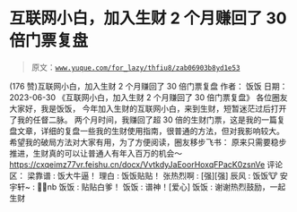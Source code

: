 # 互联网小白，加入生财 2 个月赚回了 30 倍门票复盘

> 原文：[`www.yuque.com/for_lazy/thfiu8/zab06903b8yd1e53`](https://www.yuque.com/for_lazy/thfiu8/zab06903b8yd1e53)

<ne-h2 id="cd3877cf" data-lake-id="cd3877cf"><ne-heading-ext><ne-heading-anchor></ne-heading-anchor><ne-heading-fold></ne-heading-fold></ne-heading-ext><ne-heading-content><ne-text id="ucc7f9f7a">(176 赞)互联网小白，加入生财 2 个月赚回了 30 倍门票复盘</ne-text></ne-heading-content></ne-h2> <ne-p id="u43e45550" data-lake-id="u43e45550"><ne-text id="u66d2e01c">作者： 饭饭</ne-text></ne-p> <ne-p id="ua46fd1d1" data-lake-id="ua46fd1d1"><ne-text id="u83a1b268">日期：2023-06-30</ne-text></ne-p> <ne-p id="u0b6e4515" data-lake-id="u0b6e4515"><ne-text id="u73bf2958">《互联网小白，加入生财 2 个月赚回了 30 倍门票复盘》</ne-text></ne-p> <ne-p id="uc83ca6a1" data-lake-id="uc83ca6a1"><ne-text id="u0175a344">各位圈友大家好，我是饭饭，</ne-text></ne-p> <ne-p id="u1bd2588a" data-lake-id="u1bd2588a"><ne-text id="ub18b9aa8">今年加入生财的互联网小白，来到生财，短暂迷茫过后打开了我的任督二脉。</ne-text></ne-p> <ne-p id="ue24debd0" data-lake-id="ue24debd0"><ne-text id="u8c67239f">两个月时间，我赚回了超 30 倍的生财门票，这是我的一篇复盘文章，详细的复盘一些我的生财使用指南，很普通的方法，但对我影响较大。</ne-text></ne-p> <ne-p id="ue83b7708" data-lake-id="ue83b7708"><ne-text id="uf7e1c71e">希望我的破局方法对大家有用，为了方便阅读，圈友移步飞书：</ne-text></ne-p> <ne-p id="u253b7519" data-lake-id="u253b7519"><ne-text id="u75aa57de">原来只需要稳步推进，生财真的可以让普通人有年入百万的机会～</ne-text>[<ne-text id="u75402d36">https://cxqeimz77vr.feishu.cn/docx/VvtkdyJaEoorHoxqFPacK0zsnVe</ne-text>](https://cxqeimz77vr.feishu.cn/docx/VvtkdyJaEoorHoxqFPacK0zsnVe)</ne-p> <ne-hole id="u4a8cf532" data-lake-id="u4a8cf532"><ne-card data-card-name="hr" data-card-type="block" id="EZvlm" data-event-boundary="card"><ne-p id="u90083d73" data-lake-id="u90083d73"><ne-text id="u814ac757">评论区：</ne-text></ne-p> <ne-p id="uc46f4e71" data-lake-id="uc46f4e71"><ne-text id="u4bc1fb44">梁靠谱 : 饭大牛逼！</ne-text> <ne-text id="u8bd00f1e">理白 : 饭饭贴贴！</ne-text> <ne-text id="u370fc655">张热烈啊 : [强][强]</ne-text> <ne-text id="u8f5b3ed6">辰风 : 饭饭🐮</ne-text> <ne-text id="u288e974c">安宇轩~ : 🍚🍚nb</ne-text> <ne-text id="uc4686607">饭饭 : 贴贴白爹！</ne-text> <ne-text id="u218de06a">饭饭 : 谱神！[爱心]</ne-text> <ne-text id="uc667d449">饭饭 : 谢谢热烈鼓励，一起生财</ne-text></ne-p></ne-card></ne-hole>